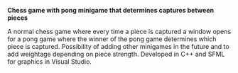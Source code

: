 **Chess game with pong minigame that determines captures between pieces**  

A normal chess game where every time a piece is captured a window opens for a pong game where the winner of the pong game determines which piece is captured. Possibility of adding other minigames in the future and to add weightage depending on piece strength. Developed in C++ and SFML for graphics in Visual Studio.
